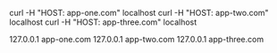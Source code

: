 

curl -H "HOST: app-one.com" localhost
curl -H "HOST: app-two.com" localhost
curl -H "HOST: app-three.com" localhost

127.0.0.1 app-one.com
127.0.0.1 app-two.com
127.0.0.1 app-three.com